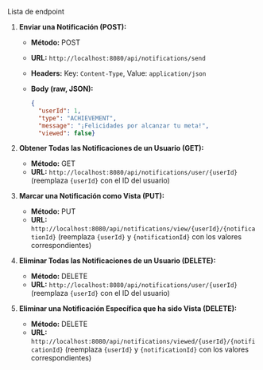 Lista de endpoint

1. **Enviar una Notificación (POST):**
    - **Método:** POST
    - **URL:** `http://localhost:8080/api/notifications/send`
    - **Headers:** Key: `Content-Type`, Value: `application/json`
    - **Body (raw, JSON):**
        
        ```json
        {
          "userId": 1,
          "type": "ACHIEVEMENT",
          "message": "¡Felicidades por alcanzar tu meta!",
          "viewed": false}
        
        ```
        
2. **Obtener Todas las Notificaciones de un Usuario (GET):**
    - **Método:** GET
    - **URL:** `http://localhost:8080/api/notifications/user/{userId}` (reemplaza `{userId}` con el ID del usuario)
3. **Marcar una Notificación como Vista (PUT):**
    - **Método:** PUT
    - **URL:** `http://localhost:8080/api/notifications/view/{userId}/{notificationId}` (reemplaza `{userId}` y `{notificationId}` con los valores correspondientes)
4. **Eliminar Todas las Notificaciones de un Usuario (DELETE):**
    - **Método:** DELETE
    - **URL:** `http://localhost:8080/api/notifications/user/{userId}` (reemplaza `{userId}` con el ID del usuario)
5. **Eliminar una Notificación Específica que ha sido Vista (DELETE):**
    - **Método:** DELETE
    - **URL:** `http://localhost:8080/api/notifications/viewed/{userId}/{notificationId}` (reemplaza `{userId}` y `{notificationId}` con los valores correspondientes)
